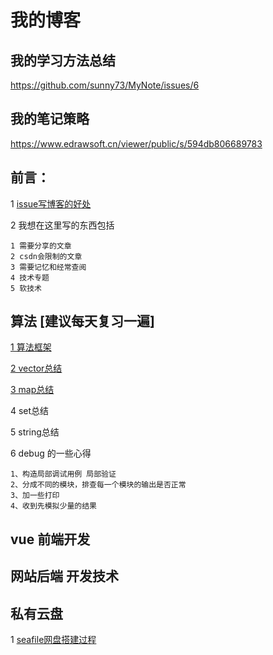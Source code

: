 # 我的博客
## 我的学习方法总结
https://github.com/sunny73/MyNote/issues/6

## 我的笔记策略
https://www.edrawsoft.cn/viewer/public/s/594db806689783

## 前言：

1 [issue写博客的好处](https://github.com/sunny73/MyNote/issues/1)

2 我想在这里写的东西包括

    1 需要分享的文章
    2 csdn会限制的文章
    3 需要记忆和经常查阅
    4 技术专题
    5 软技术

## 算法 [建议每天复习一遍]
  [1 算法框架](https://www.edrawsoft.cn/viewer/public/s/43f4f299728971)

  [2 vector总结](https://blog.csdn.net/qq_26769591/article/details/128475443?spm=1001.2014.3001.5501)

  [3 map总结](https://blog.csdn.net/qq_26769591/article/details/128475375?spm=1001.2014.3001.5501)

  4 set总结

  5 string总结
  

 
6 debug 的一些心得

    1、构造局部调试用例 局部验证
    2、分成不同的模块，排查每一个模块的输出是否正常
    3、加一些打印
    4、收到先模拟少量的结果

## vue 前端开发
## 网站后端 开发技术
## 私有云盘 
1 [seafile网盘搭建过程](https://github.com/sunny73/MyNote/issues/2)

